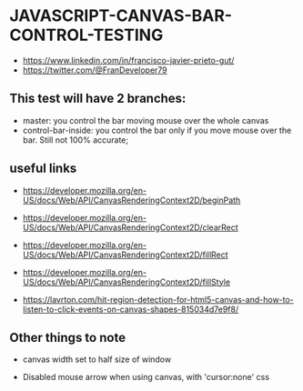 # JAVASCRIPT-CANVAS-BAR-CONTROL-TESTING

- https://www.linkedin.com/in/francisco-javier-prieto-gut/
- https://twitter.com/@FranDeveloper79

## This test will have 2 branches:

- master: you control the bar moving mouse over the whole canvas
- control-bar-inside: you control the bar only if you move mouse over
    the bar. Still not 100% accurate;

## useful links

- https://developer.mozilla.org/en-US/docs/Web/API/CanvasRenderingContext2D/beginPath

- https://developer.mozilla.org/en-US/docs/Web/API/CanvasRenderingContext2D/clearRect

- https://developer.mozilla.org/en-US/docs/Web/API/CanvasRenderingContext2D/fillRect

- https://developer.mozilla.org/en-US/docs/Web/API/CanvasRenderingContext2D/fillStyle

- https://lavrton.com/hit-region-detection-for-html5-canvas-and-how-to-listen-to-click-events-on-canvas-shapes-815034d7e9f8/

## Other things to note
- canvas width set to half size of window

- Disabled mouse arrow when using canvas, with 'cursor:none' css